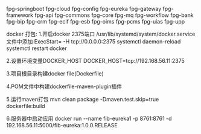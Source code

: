 fpg-springboot
    fpg-cloud
        fpg-config
        fpg-eureka
        fpg-gateway
    fpg-framework
        fpg-api
        fpg-commons
        fpg-core
        fpg-mq
        fpg-workflow
    fpg-bank
        fpg-bip
        fpg-crm
        fpg-ecif
        fpg-esb
        fpg-oims
        fpg-pcms
        fpg-uias
        fpg-upp
        
docker 打包:
1.开启docker 2375端口
/usr/lib/systemd/system/docker.service文件中添加
ExecStart= -H tcp://0.0.0.0:2375
systemctl daemon-reload
systemctl restart docker

2.设置环境变量DOCKER_HOST DOCKER_HOST=tcp://192.168.56.11:2375

3.项目根目录构建docker file(Dockerfile)

4.POM文件中构建dockerfile-maven-plugin插件

5.运行maven打包
mvn clean package -Dmaven.test.skip=true dockerfile:build

6.服务器中启动应用 
docker run --name fib-eureka1 -p 8761:8761 -d 192.168.56.11:5000/fib-eureka:1.0.0.RELEASE